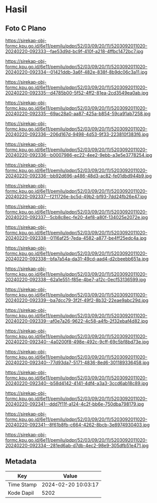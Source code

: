 # Hasil

## Foto C Plano

https://sirekap-obj-formc.kpu.go.id/6e11/pemilu/pdpr/52/03/09/20/11/5203092011020-20240220-092333--fae53d9d-bc9f-410f-a218-4ffbc1472bc7.jpg

https://sirekap-obj-formc.kpu.go.id/6e11/pemilu/pdpr/52/03/09/20/11/5203092011020-20240220-092334--01421ddb-3a6f-482e-838f-8b9dc06c3a11.jpg

https://sirekap-obj-formc.kpu.go.id/6e11/pemilu/pdpr/52/03/09/20/11/5203092011020-20240220-092335--d4785b00-5f52-4ff2-81ea-2cd3549ea0ab.jpg

https://sirekap-obj-formc.kpu.go.id/6e11/pemilu/pdpr/52/03/09/20/11/5203092011020-20240220-092335--69ac28a0-aa87-425a-b854-59ca91ab7258.jpg

https://sirekap-obj-formc.kpu.go.id/6e11/pemilu/pdpr/52/03/09/20/11/5203092011020-20240220-092336--206d167d-9498-4d53-9f33-223810f383f6.jpg

https://sirekap-obj-formc.kpu.go.id/6e11/pemilu/pdpr/52/03/09/20/11/5203092011020-20240220-092336--b0007986-ec22-4ee2-9ebb-a3e5e3778254.jpg

https://sirekap-obj-formc.kpu.go.id/6e11/pemilu/pdpr/52/03/09/20/11/5203092011020-20240220-092336--bb92d696-a486-48d3-ac82-fe01dbd944b9.jpg

https://sirekap-obj-formc.kpu.go.id/6e11/pemilu/pdpr/52/03/09/20/11/5203092011020-20240220-092337--f211726e-bc5d-49b2-bf93-7dd24fb26e47.jpg

https://sirekap-obj-formc.kpu.go.id/6e11/pemilu/pdpr/52/03/09/20/11/5203092011020-20240220-092337--5cb8c8ec-fe20-4ef8-a80f-134025e2072e.jpg

https://sirekap-obj-formc.kpu.go.id/6e11/pemilu/pdpr/52/03/09/20/11/5203092011020-20240220-092338--0116af25-7eda-4582-a877-be4ff25edc4a.jpg

https://sirekap-obj-formc.kpu.go.id/6e11/pemilu/pdpr/52/03/09/20/11/5203092011020-20240220-092338--bfa7a54a-da31-49cd-aad4-d2cbeebb651a.jpg

https://sirekap-obj-formc.kpu.go.id/6e11/pemilu/pdpr/52/03/09/20/11/5203092011020-20240220-092338--62a1e551-f85e-4be7-a12c-0ecf53136599.jpg

https://sirekap-obj-formc.kpu.go.id/6e11/pemilu/pdpr/52/03/09/20/11/5203092011020-20240220-092339--ba7dcc79-3f2f-49f2-8b32-22eae9abc29d.jpg

https://sirekap-obj-formc.kpu.go.id/6e11/pemilu/pdpr/52/03/09/20/11/5203092011020-20240220-092339--af0e7a26-9622-4c58-a4fb-2f32ebaf4d82.jpg

https://sirekap-obj-formc.kpu.go.id/6e11/pemilu/pdpr/52/03/09/20/11/5203092011020-20240220-092340--4a0200f8-498e-492c-9cff-69c5bf8bd73e.jpg

https://sirekap-obj-formc.kpu.go.id/6e11/pemilu/pdpr/52/03/09/20/11/5203092011020-20240220-092340--77d93da7-5171-4836-8ed6-301189336458.jpg

https://sirekap-obj-formc.kpu.go.id/6e11/pemilu/pdpr/52/03/09/20/11/5203092011020-20240220-092340--b58d4142-4141-4df4-a3a3-3ccd6ab18c89.jpg

https://sirekap-obj-formc.kpu.go.id/6e11/pemilu/pdpr/52/03/09/20/11/5203092011020-20240220-092341--ddd7f11f-a124-4c2f-bb6e-750dba798179.jpg

https://sirekap-obj-formc.kpu.go.id/6e11/pemilu/pdpr/52/03/09/20/11/5203092011020-20240220-092341--8f61b8fb-c664-4262-8bcb-3e8974930403.jpg

https://sirekap-obj-formc.kpu.go.id/6e11/pemilu/pdpr/52/03/09/20/11/5203092011020-20240220-092334--281ed6ab-d7db-4ec2-98e9-305dfb51e471.jpg


## Metadata

| Key        | Value               |
| ---------- | ------------------- |
| Time Stamp | 2024-02-20 10:03:17 |
| Kode Dapil | 5202                |



